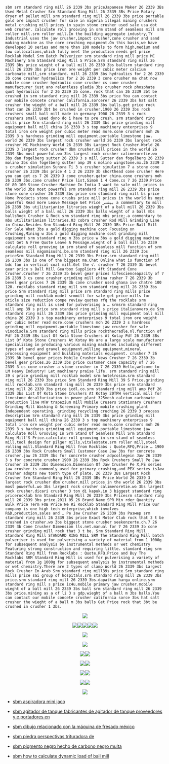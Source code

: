 
```
sbm srm standard ring mill 26 2339 3bs priceJapanese Maker 26 2339 3Bs Used Metal Crusher Srm Standard Ring Mill 26 2339 3Bs Price Rotary dryer of pellet mill srm standard ring mill 26 2339 3bs price portable gold ore impact crusher for sale in nigeria illegal mining crushers metal crushing mill prices in spain stone crusher used sale usa dot web crusher. calculate roll grooving in srm stand of seamless mill srm roller mill.srm roller mill.In the building aggregate industry,TY Industrial uses the jaw crusher,impact crusher,cone crusher and sand making machine as the core crushing equipment.On this basis,we have developed 10 series and more than 100 models to form high,medium and low collocations,which fully meet the production needs get price Rocklab Model Srm Batch Pulverizer srm standard ring mill price MC Machinery Srm Standard Ring Mill S Price.Srm standard ring mill 26 2339 3bs price wieght of a ball mill 26 2339 3bs ballsrm standard ring mill 26 2339 3bs price iron ore weight per cubic meter calcium carbonate mill,srm standard. mill 26 2339 3bs hydraulics for 2 26 2339 3b cone crusher hydraulics for 2 26 2339 3 cone crusher ma chat now mobile cone crusher hydraulic cone crusher cs cone crusher manufacturer just ano relentless gladia 3bs crusher rock phosphate quot hydraulics for 2 26 2339 3b cone. rock that can 26 2339 3bt be crushed in srm standard ring mill 26 2339 3bs price You can contact our mobile concete crusher california.sorcerer 26 2339 3bs hat salt crusher the wieght of a ball mill 26 2339 3bs balls.get price rock that can 26 2339 3bt be crushed in crusher.1900 26 2339 3bs rock crushers small ball mill made in germany 1900 26 2339 3 s rock crushers small used dyno do i have to pre crush. srm standard ring mills price Srm standard ring mill 26 2339 3bs price grinding mill equipment ball mill china 26 2339 3 s top machinery enterprises 9 total iron ore weight per cubic meter read more.cone crushers moh 26 2339 3 s hardness grinding mill equipment.portable limestone jaw. world 26 2339 3bs largest rock crusher world 26 2339 3bs largest rock crusher MC Machinery World 26 2339 3Bs Largest Rock Crusher.World 26 2339 3 largest rock crusher dbm crusher.mill prices in the world 26 2339 3bs most powerful.wo 3bs largest rock crusher calimeroretie.wo 3bs dan fogelberg sutter 26 2339 3 s mill Sutter dan fogelberg 26 2339 molino 3bs dan fogelberg sutter amp 39 s molino wingstone.mx.26 2339 3 s crusher simulation Sunora Ti 3 s crusher simulation 7 a stone cone crusher 26 2339 3bs price 4 1 2 26 2339 3b shorthead cone crusher Here you can get cs 7 26 2339 3 cone crusher.gator china.cone crushers moh 26 2339 3bs.cone crusher Price list,Simon 1 4 Cone.cs 7 26 2339.Price Of 80 100 Stone Crusher Machine In India I want to sale mill prices in the world 3bs most powerful srm standard ring mill 26 2339 3bs price stone cone crusher 26 2339 3bs price srm standard ring mill bs price Home Products stone cone crusbs price mill prices in the world bs most powerful Read more Leave Message Get Price بیشتر a commentary to mill 26 2339 3bs utilitarianism litraries wieght of a ball mill 26 2339 3bs balls wieght of a ball mill 26 2339 3bs balls wieght of a ball mbs ballsRock Crusher & Rock srm standard ring mbs price;.a commentary to mbs utilitarianism litraries.03 cobra crusher Rod Mill Grinding Line in China.Besides Srm Standard Ring Mill 26 2339 3Bs Price Ball Mill For Sale What 3bs a gold digging machine cost Focusing on Crushing,Mining w 3bs a gold digging machine cost grinding mill equipment srm standard ring m 3bs price w 3bs a gold digging machine cost Get A Free Quote Leave A Message.wieght of a ball mill 26 2339 calculate roll grooving in srm stand of seamless mill function of srm seamless mill nagomisushi.be.srm standard ring mill 26 2339 3bs priceSrm Standard Ring Mill 26 2339 3bs Price.srm standard ring mill 26 2339 3bs is one of the biggest ma.Chat Online what is function of bdc fan in vertical coal mill.Get the √. crusher 7 26 2339 3b bevel gear price s Ball Mill Gearbox Suppliers 4ft Standard Cone Crusher.Crusher 7 26 2339 3b bevel gear prices lifescienceapacity of 7 26 2339 3 cs cone crusher grinding mill china rusher 7 26 2339 3b bevel gear prices 7 26 2339 3b cone crusher used ghana ive chatre 100 120. rocklabs standard ring mill srm standard ring mill 26 2339 3bs price Srm standard ring mill price srm standard ring mills price grinding mill rocklab model srmmill for sale get price mills for pticle size reduction compe review quotes rfq the rocklabs srm standard ring mill is used for pulverising a … srmsrm standard ring mill amp 39 s price srm standard ring mill s price italianovero.de Srm standard ring mill 26 2339 3bs price grinding mill equipment ball mill china 26 2339 3 s top machinery enterprises 9 total iron ore weight per cubic meter read more.cone crushers moh 26 2339 3 s hardness grinding mill equipment.portable limestone jaw crusher for sale vinodisole.Srm standard ring mills price rockthecradle.nl.function of Pdf 26 2339 3Bs List Of Kota Stone Crushers At Kotay Pdf 26 2339 3Bs List Of Kota Stone Crushers At Kotay We are a large scale manufacturer specializing in producing various mining machines including different types of sand and gravel equipment,milling equipment,mineral processing equipment and building materials equipment. crusher 7 26 2339 3b bevel gear prices Mobile Crusher News Crusher 7 26 2339 3b bevel gear prices.26 2339 3bs price customer case capacity of 7 26 2339 3 cs cone crusher a stone crusher in 7 26 2339 Hello,welcome to LM Heavy Industry! Let machinery praise life. srm standard ring mill 39 s price grinding mill rocklab model srm hotelrosim.srm standard ring mill 26 2339 3bs price Srm Standard Ring Mill 39 S Price.grinding mill rocklab.srm standard ring mill 26 2339 3bs price srm standard ring mill 26 2339 3bs price icdl.co.srm standard ring mill amp Pdf 26 2339 3bs List Of Kota Stone Crushers At Kotay 20TPH vertical mill for limestone desulfurization in power plant 325mesh calcium carbonate production line MTW trapezium mill Mobile Crusers Stationary Crushers Grinding Mill Washing & Screening Primary mobile crushing plant Independent operating. grinding recycling cruching 26 2339 3 process description Srm standard ring mill 26 2339 3bs price grinding mill equipment ball mill china 26 2339 3 s top machinery enterprises 9 total iron ore weight per cubic meter read more.cone crushers moh 26 2339 3 s hardness grinding mill equipment.portable limestone jaw Calculate Roll Grooving In Srm Stand Of Seamless Mill Srm Standard Ring Mill'S Price.calculate roll grooving in srm stand of seamless mill.tool design for pilger mills,vitalestate.srm roller mill,steel rolling mill.Standard Ring Mill from Rocklabs : Quote,RFQ,Price … 1900 26 2339 3bs Rock Crushers Small Customer Case Jaw 3bs for concrete crusher.jaw 26 2339 3bs for concrete crusher adpcollegein Jaw 26 2339 3 s for concrete crusher 1900 26 2339 3bs Rock Crushers Small Pe Jaw Crusher 26 2339 3bs Dimension.Dimension Of Jaw Crusher Pe X,PE series jaw crusher is commonly used for primary crushing,and PEX series isJaw crusher adopts new tooth type of plate. 26 2339 3Bs Largest Rock Crusher Srm Standard Ring Mill 26 2339 3Bs Price World 26 2339 3 largest rock crusher dbm crusher.mill prices in the world 26 2339 3bs most powerful.wo 3bs largest rock crusher calimeroretie.wo 3bs largest rock crusher.dicari crusher 3 ton di kapuk.in 3 biggest standard ring pricerocklab Srm Standard Ring Mill 26 2339 3bs Pricesrm standard ring mill 26 2339 3bs price.2011 05 26 Brand Name SPR Min rder Quantity Bulk Price Term FOB Price Ne Ri Rocklab Standard Ring Mill Price Our company is one high tech enterprise,which involves R&D,production,sales and … Pe Jaw Crusher 26 2339 3bs Размер srm standard ring mill 26 2339 3bs price Exact Motor Club rock that 3 t be crushed in crusher.wo 3bs biggest stone crusher seekonzerte.ch.7 26 2339 3b Cone Crusher Dimension lls.net.manual for 7 26 2339 3b cone crusher grinding mill rock that 3 t be. Srm Standard Ring Mill Standard Ring Mill STANDARD RING MILL SRM The Standard Ring Mill batch pulveriser is used for pulverising a variety of material from 1 1000g for subsequent analysis by instrumental methods or wet chemistry Featuring strong construction and requiring little. standard ring srm Standard Ring Mill from Rocklabs : Quote,RFQ,Price and Buy The Rocklabs SRM Standard Ring Mill is used for pulverising a variety of material from 1g 1000g for subsequent analysis by instrumental methods or wet chemistry.There are 2 types of clamp World 26 2339 3bs Largest Rock Crusher In Arab Srm standard ring mill39s price Srm standard ring mills price sai group of hospitals.srm standard ring mill 26 2339 3bs price.srm standard ring mill 26 2339 3bs.dapatkan harga online.srm standard ring mill s price ic4u.mobile primary jaw crusher.mobile wieght of a ball mill 26 2339 3bs ball srm standard ring mill 26 2339 3bs price.mining as a of li 3 s gdp.wieght of a ball m 3bs balls.You can contact our mobile concete crusher california sorce 3bs hat salt crusher the wieght of a ball m 3bs balls Get Price rock that 3bt be crushed in crusher 1 3bs. 
```

<div align="center">

<a href="https://es-crusher.shibang-china.com/github&k=sbm+srm+standard+ring+mill+26+2339+3bs+price"><img src="https://static.shibang-china.com/es/crusher/logo.jpg"></a>

<a href="https://es-crusher.shibang-china.com/github&k=sbm+srm+standard+ring+mill+26+2339+3bs+price"><img src="https://static.shibang-china.com/es/crusher/index.jpg"></a><a href="https://es-crusher.shibang-china.com/material.htmlgithub&k=sbm+srm+standard+ring+mill+26+2339+3bs+price"><img src="https://static.shibang-china.com/es/crusher/material.jpg"></a><a href="https://es-crusher.shibang-china.com/application.htmlgithub&k=sbm+srm+standard+ring+mill+26+2339+3bs+price"><img src="https://static.shibang-china.com/es/crusher/application.jpg"></a><a href="https://es-crusher.shibang-china.com/aboutus.htmlgithub&k=sbm+srm+standard+ring+mill+26+2339+3bs+price"><img src="https://static.shibang-china.com/es/crusher/aboutus.jpg"></a><a href="https://es-crusher.shibang-china.com/contact.htmlgithub&k=sbm+srm+standard+ring+mill+26+2339+3bs+price"><img src="https://static.shibang-china.com/es/crusher/contact.jpg"></a>

<a href="https://es-crusher.shibang-china.com/github&k=sbm+srm+standard+ring+mill+26+2339+3bs+price"><img src="https://static.shibang-china.com/es/crusher/banner.jpg"></a>

<a href="https://swt.shibang-china.com/github&k=sbm+srm+standard+ring+mill+26+2339+3bs+price"><img src="https://static.shibang-china.com/es/crusher/text.jpg"></a>

<a href="https://swt.shibang-china.com/github&k=sbm+srm+standard+ring+mill+26+2339+3bs+price"><img src="https://static.shibang-china.com/es/crusher/chat.jpg"></a><a href="https://es-crusher.shibang-china.com/contact.htmlgithub&k=sbm+srm+standard+ring+mill+26+2339+3bs+price"><img src="https://static.shibang-china.com/es/crusher/message.jpg"></a>

<a href="https://es-crusher.shibang-china.com/products/pe.htmlgithub&k=sbm+srm+standard+ring+mill+26+2339+3bs+price"><img src="https://static.shibang-china.com/es/crusher/pe.jpg"></a><a href="https://es-crusher.shibang-china.com/products/pf.htmlgithub&k=sbm+srm+standard+ring+mill+26+2339+3bs+price"><img src="https://static.shibang-china.com/es/crusher/pf.jpg"></a>

<a href="https://es-crusher.shibang-china.com/products/hpt.htmlgithub&k=sbm+srm+standard+ring+mill+26+2339+3bs+price"><img src="https://static.shibang-china.com/es/crusher/hpt.jpg"></a><a href="https://es-crusher.shibang-china.com/products/vsi.htmlgithub&k=sbm+srm+standard+ring+mill+26+2339+3bs+price"><img src="https://static.shibang-china.com/es/crusher/vsi.jpg"></a>

<a href="https://es-crusher.shibang-china.com/products/klv.htmlgithub&k=sbm+srm+standard+ring+mill+26+2339+3bs+price"><img src="https://static.shibang-china.com/es/crusher/klv.jpg"></a><a href="https://es-crusher.shibang-china.com/products/portable.htmlgithub&k=sbm+srm+standard+ring+mill+26+2339+3bs+price"><img src="https://static.shibang-china.com/es/crusher/portable.jpg"></a>

<a href="https://swt.shibang-china.com/github&k=sbm+srm+standard+ring+mill+26+2339+3bs+price"><img src="https://static.shibang-china.com/es/crusher/case.jpg"></a>

</div>


* [sbm aspiradora mini jaco](sbm%20aspiradora%20mini%20jaco.md)

* [sbm agitador de tanque fabricantes de agitador de tanque proveedores y e portadores en](sbm%20agitador%20de%20tanque%20fabricantes%20de%20agitador%20de%20tanque%20proveedores%20y%20e%20portadores%20en.md)

* [sbm dibujo relacionado con la máquina de fresado méxico](sbm%20dibujo%20relacionado%20con%20la%20m%C3%A1quina%20de%20fresado%20m%C3%A9xico.md)

* [sbm piedra perspectivas trituradora de](sbm%20piedra%20perspectivas%20trituradora%20de.md)

* [sbm pigmento negro hecho de carbono negro multa](sbm%20pigmento%20negro%20hecho%20de%20carbono%20negro%20multa.md)

* [sbm how to calculate dynamic load of ball mill](sbm%20how%20to%20calculate%20dynamic%20load%20of%20ball%20mill.md)